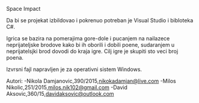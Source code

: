 Space Impact

Da bi se projekat izbildovao i pokrenuo potreban je Visual Studio i bibloteka C#.

Igrica se bazira na pomerajima gore-dole i pucanjem na nailazece neprijateljske brodove kako bi ih oborili i dobili poene, sudaranjem u neprijatelsjki brod dovodi do kraja igre. Cilj igre je skupiti sto veci broj poena.

Izvrsni fajl napravljen je za operativni sistem Windows.

Autori: -Nikola Damjanovic,390/2015,nikokadamjan@live.com -Milos Nikolic,251/2015,milos.nik102@gmail.com -David Aksovic,360/15,davidaksovic@outlook.com